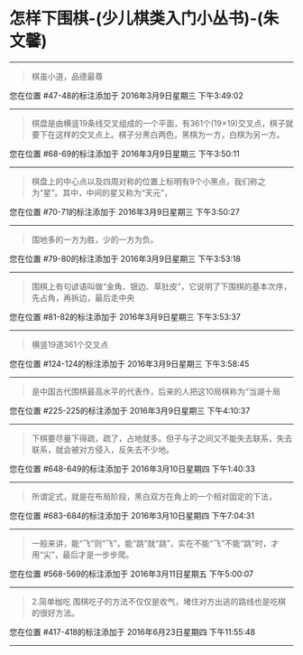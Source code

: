 # 怎样下围棋-(少儿棋类入门小丛书)-(朱文馨)

---

> 棋虽小道，品德最尊

您在位置 #47-48的标注添加于 2016年3月9日星期三 下午3:49:02

---

> 棋盘是由横竖19条线交叉组成的一个平面，有361个(19×19)交叉点，棋子就要下在这样的交叉点上。棋子分黑白两色，黑棋为一方，白棋为另一方。

您在位置 #68-69的标注添加于 2016年3月9日星期三 下午3:50:11

---

> 棋盘上的中心点以及四周对称的位置上标明有9个小黑点，我们称之为“星”。其中，中间的星又称为“天元”，

您在位置 #70-71的标注添加于 2016年3月9日星期三 下午3:50:27

---

> 围地多的一方为胜，少的一方为负。

您在位置 #79-80的标注添加于 2016年3月9日星期三 下午3:53:18

---

> 围棋上有句谚语叫做“金角、银边、草肚皮”，它说明了下围棋的基本次序，先占角，再拆边，最后走中央

您在位置 #81-82的标注添加于 2016年3月9日星期三 下午3:53:37

---

> 横竖19道361个交叉点

您在位置 #124-124的标注添加于 2016年3月9日星期三 下午3:58:45

---

> 是中国古代围棋最高水平的代表作，后来的人把这10局棋称为“当湖十局

您在位置 #225-225的标注添加于 2016年3月9日星期三 下午4:10:37

---

> 下棋要尽量下得疏，疏了，占地就多。但子与子之间又不能失去联系，失去联系，就会被对方侵入，反失去不少地。

您在位置 #648-649的标注添加于 2016年3月10日星期四 下午1:40:33

---

> 所谓定式，就是在布局阶段，黑白双方在角上的一个相对固定的下法，

您在位置 #683-684的标注添加于 2016年3月10日星期四 下午7:04:31

---

> 一般来讲，能“飞”则“飞”，能“跳”就“跳”，实在不能“飞”不能“跳”时，才用“尖”，最后才是一步步爬。

您在位置 #568-569的标注添加于 2016年3月11日星期五 下午5:00:07

---

> 2.简单枷吃 围棋吃子的方法不仅仅是收气，堵住对方出逃的路线也是吃棋的很好方法。

您在位置 #417-418的标注添加于 2016年6月23日星期四 下午11:55:48

---

